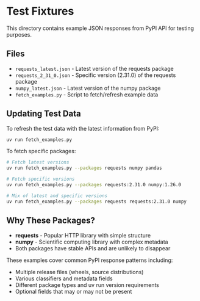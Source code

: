# Test Fixtures

This directory contains example JSON responses from PyPI API for testing purposes.

## Files

- `requests_latest.json` - Latest version of the requests package
- `requests_2_31_0.json` - Specific version (2.31.0) of the requests package
- `numpy_latest.json` - Latest version of the numpy package
- `fetch_examples.py` - Script to fetch/refresh example data

## Updating Test Data

To refresh the test data with the latest information from PyPI:

```bash
uv run fetch_examples.py
```

To fetch specific packages:

```bash
# Fetch latest versions
uv run fetch_examples.py --packages requests numpy pandas

# Fetch specific versions
uv run fetch_examples.py --packages requests:2.31.0 numpy:1.26.0

# Mix of latest and specific versions
uv run fetch_examples.py --packages requests requests:2.31.0 numpy
```

## Why These Packages?

- **requests** - Popular HTTP library with simple structure
- **numpy** - Scientific computing library with complex metadata
- Both packages have stable APIs and are unlikely to disappear

These examples cover common PyPI response patterns including:

- Multiple release files (wheels, source distributions)
- Various classifiers and metadata fields
- Different package types and uv run version requirements
- Optional fields that may or may not be present

